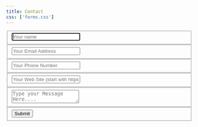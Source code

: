```yaml
---
title: Contact
css: ['forms.css']
---
```


<form class="contact" method="post">
    <fieldset>
        <input name="name" placeholder="Your name" type="text" tabindex="1" required autofocus>
    </fieldset>
    <fieldset>
        <input name="email" placeholder="Your Email Address" type="email" tabindex="2" required>
    </fieldset>
    <fieldset>
        <input name="phone" placeholder="Your Phone Number" type="tel" tabindex="3" required>
    </fieldset>
    <fieldset>
        <input name="site" placeholder="Your Web Site (start with https://)" type="url" tabindex="4" required>
    </fieldset>
    <fieldset>
        <textarea name="message" placeholder="Type your Message Here...." tabindex="5" required></textarea>
    </fieldset>
    <fieldset>
        <button name="submit" type="submit">Submit</button>
    </fieldset>
</form>
